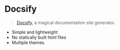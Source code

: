 # Docsify

>  [Docsify](#https://docsify.js.org/#/), a magical documentation site generator.

* Simple and lightweight
* No statically built html files
* Multiple themes.